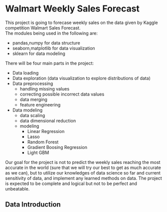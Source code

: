# Walmart Weekly Sales Forecast

This project is going to forecase weekly sales on the data given by Kaggle competition Walmart Sales Forecast.   
The modules being used in the following are:  
- pandas,numpy for data structure
- seaborn,matplotlib for data visualization  
- sklearn for data modeling   

There will be four main parts in the project:  
- Data loading
- Data exploration (data visualization to explore distributions of data)  
- Data preprocessing 
    - handling missing values  
    - correcting possible incorrect data values  
    - data merging 
    - feature engineering
- Data modeling    
    - data scaling
    - data dimensional reduction 
    - modeling
      - Linear Regression   
      - Lasso
      - Random Forest   
      - Gradient Boosing Regression  
      - Light GBM
 
Our goal for the project is not to predict the weekly sales reaching the most accurate in the world (sure that we will try our best to get as much accurate as we can), but to utilize our knowledges of data science so far and current sensitivity of data, and implement any learned methods on data. The project is expected to be complete and logical but not to be perfect and unbeatable.   

## Data Introduction
